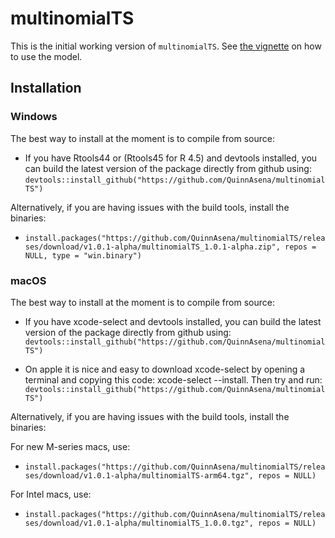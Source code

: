 # multinomialTS

This is the initial working version of `multinomialTS`. See [the vignette](https://quinnasena.github.io/multinomialTS/articles/multinomialTS-vignette.html) on how to use the model.

## Installation



### Windows

The best way to install at the moment is to compile from source:

- If you have Rtools44 or (Rtools45 for R 4.5) and devtools installed, you can build the latest version of the package directly from github using: `devtools::install_github("https://github.com/QuinnAsena/multinomialTS")`

Alternatively, if you are having issues with the build tools, install the binaries:

- `install.packages("https://github.com/QuinnAsena/multinomialTS/releases/download/v1.0.1-alpha/multinomialTS_1.0.1-alpha.zip", repos = NULL, type = "win.binary")`


### macOS

The best way to install at the moment is to compile from source:


- If you have xcode-select and devtools installed, you can build the latest version of the package directly from github using: `devtools::install_github("https://github.com/QuinnAsena/multinomialTS")`

- On apple it is nice and easy to download xcode-select by opening a terminal and copying this code: xcode-select --install. Then try and run: `devtools::install_github("https://github.com/QuinnAsena/multinomialTS")`


Alternatively, if you are having issues with the build tools, install the binaries:

For new M-series macs, use:

- `install.packages("https://github.com/QuinnAsena/multinomialTS/releases/download/v1.0.1-alpha/multinomialTS-arm64.tgz", repos = NULL)`

For Intel macs, use:

- `install.packages("https://github.com/QuinnAsena/multinomialTS/releases/download/v1.0.1-alpha/multinomialTS_1.0.0.tgz", repos = NULL)`

